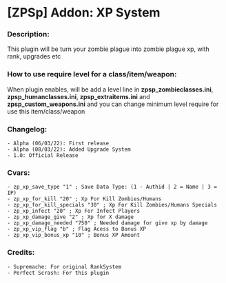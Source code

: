 # [ZPSp] Addon: XP System

### Description:
This plugin will be turn your zombie plague into zombie plague xp, with rank, upgrades etc

### How to use require level for a class/item/weapon:
When plugin enables, will be add a level line in **zpsp_zombieclasses.ini**, **zpsp_humanclasses.ini**, **zpsp_extraitems.ini**
and **zpsp_custom_weapons.ini** and you can change minimum level require for use this item/class/weapon

### Changelog:
    - Alpha (06/03/22): First release
    - Alpha (08/03/22): Added Upgrade System
    - 1.0: Official Release

### Cvars:
    - zp_xp_save_type "1" ; Save Data Type: (1 - Authid | 2 = Name | 3 = IP)
    - zp_xp_for_kill "20" ; Xp For Kill Zombies/Humans
    - zp_xp_for_kill_specials "30" ; Xp For Kill Zombies/Humans Specials
    - zp_xp_infect "20" ; Xp For Infect Players
    - zp_xp_damage_give "2" ; Xp for X damage
    - zp_xp_damage_needed "750" ; Needed damage for give xp by damage
    - zp_xp_vip_flag "b" ; Flag Acess to Bonus XP
    - zp_xp_vip_bonus_xp "10" ; Bonus XP Amount

### Credits:
    - Supremache: For original RankSystem
    - Perfect Scrash: For this plugin